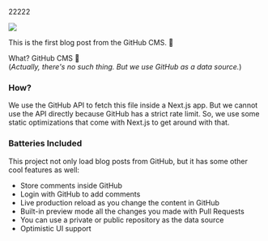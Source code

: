 22222

![](https://media0.giphy.com/media/xT9IgG50Fb7Mi0prBC/giphy.gif)


This is the first blog post from the GitHub CMS. 🚀

What? GitHub CMS 🤔
<br/>
(_Actually, there's no such thing. But we use GitHub as a data source._)

### How?

We use the GitHub API to fetch this file inside a Next.js app. But we cannot use the API directly because GitHub has a strict rate limit.
So, we use some static optimizations that come with Next.js to get around with that.

### Batteries Included

This project not only load blog posts from GitHub, but it has some other cool features as well:

* Store comments inside GitHub
* Login with GitHub to add comments
* Live production reload as you change the content in GitHub
* Built-in preview mode all the changes you made with Pull Requests
* You can use a private or public repository as the data source
* Optimistic UI support
